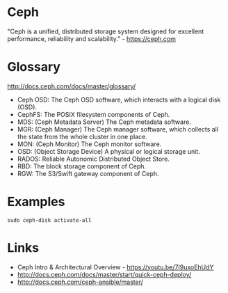 # Ceph

"Ceph is a unified, distributed storage system designed for excellent performance, reliability and scalability." - <https://ceph.com>

# Glossary

<http://docs.ceph.com/docs/master/glossary/>

- Ceph OSD: The Ceph OSD software, which interacts with a logical disk (OSD).
- CephFS: The POSIX filesystem components of Ceph.
- MDS: (Ceph Metadata Server) The Ceph metadata software.
- MGR: (Ceph Manager) The Ceph manager software, which collects all the state from the whole cluster in one place.
- MON: (Ceph Monitor) The Ceph monitor software.
- OSD: (Object Storage Device) A physical or logical storage unit.
- RADOS: Reliable Autonomic Distributed Object Store.
- RBD: The block storage component of Ceph.
- RGW: The S3/Swift gateway component of Ceph.

# Examples

`sudo ceph-disk activate-all`

# Links

- Ceph Intro & Architectural Overview - <https://youtu.be/7I9uxoEhUdY>
- <http://docs.ceph.com/docs/master/start/quick-ceph-deploy/>
- <http://docs.ceph.com/ceph-ansible/master/>

